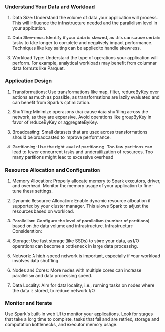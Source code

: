 ### Understand Your Data and Workload

1. Data Size: Understand the volume of data your application will process. This will influence the infrastructure needed and the parallelism level in your application.

2. Data Skewness: Identify if your data is skewed, as this can cause certain tasks to take longer to complete and negatively impact performance. Techniques like key salting can be applied to handle skewness.

3. Workload Type: Understand the type of operations your application will perform. For example, analytical workloads may benefit from columnar data formats like Parquet.

### Application Design

1. Transformations: Use transformations like map, filter, reduceByKey over actions as much as possible, as transformations are lazily evaluated and can benefit from Spark's optimization.

2. Shuffling: Minimize operations that cause data shuffling across the network, as they are expensive. Avoid operations like groupByKey in favor of reduceByKey or aggregateByKey.

3. Broadcasting: Small datasets that are used across transformations should be broadcasted to improve performance.

4. Partitioning: Use the right level of partitioning. Too few partitions can lead to fewer concurrent tasks and underutilization of resources. Too many partitions might lead to excessive overhead

### Resource Allocation and Configuration

1. Memory Allocation: Properly allocate memory to Spark executors, driver, and overhead. Monitor the memory usage of your application to fine-tune these settings.

2. Dynamic Resource Allocation: Enable dynamic resource allocation if supported by your cluster manager. This allows Spark to adjust the resources based on workload.

3. Parallelism: Configure the level of parallelism (number of partitions) based on the data volume and infrastructure.
Infrastructure Consideration:

4. Storage: Use fast storage (like SSDs) to store your data, as I/O operations can become a bottleneck in large data processing.

5. Network: A high-speed network is important, especially if your workload involves data shuffling.

6. Nodes and Cores: More nodes with multiple cores can increase parallelism and data processing speed.

7. Data Locality: Aim for data locality, i.e., running tasks on nodes where the data is stored, to reduce network I/O


### Monitor and Iterate
Use Spark's built-in web UI to monitor your applications. Look for stages that take a long time to complete, tasks that fail and are retried, storage and computation bottlenecks, and executor memory usage.

